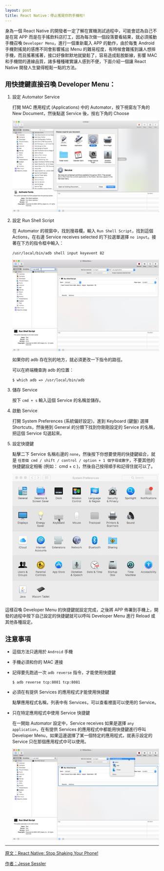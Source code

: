 ```yaml
---
layout: post
title: React Native：停止搖晃你的手機啦!
---
```

身為一個 React Native 的開發者一定了解在實機測試過程中，可能會認為自己不是在寫 APP 而是在手搖飲料店打工，因為每次做一個段落要看結果，就必須搖動手機召喚 `Developer Menu`，進行一個重新載入 APP 的動作，由於每隻 Android 手機對搖晃的感應不同會影響搖出 Menu 的難易程度，有時候會難搖到讓人想摔手機，而且搖著搖著，接口好像默默地就變鬆了，容易造成鬆脫斷線，影響 MAC 和手機間的連線品質，諸多種種確實讓人感到不便，下面介紹一個讓 React Native 開發人生變得輕鬆一點的方法。

## 用快捷鍵直接召喚 Developer Menu：

1. 設定 Automator Service

    打開 MAC 應用程式 (Applications) 中的 Automator，按下視窗左下角的 New Document，然後點選 Service 後，按右下角的 Choose

    ![applications_automator_service](/assets/2017-02-06/applications_automator_service.jpg)


2. 設定 Run Shell Script

    在 Automator 的視窗中，找到搜尋欄，輸入 `Run Shell Script`，找到這個 Actions，在右邊 Service receives selected 的下拉選單選擇 `no input`。接著在下方的指令框中輸入：

      `/usr/local/bin/adb shell input keyevent 82`


    ![run_shell_script](/assets/2017-02-06/run_shell_script.jpg)


    如果你的 adb 存在別的地方，就必須更改一下指令的路徑。

    可以在終端機查詢 adb 的位置：

    `$ which adb => /usr/local/bin/adb`

3. 儲存 Service

    按下 `cmd + s` 輸入這個 Service 的名稱並儲存。

4. 啟動 Service

    打開 System Preferences (系統偏好設定)，進到 Keyboard (鍵盤) 選擇 Shortcuts，然後捲到 General 的分類下找到你剛剛設定的 Service 的名稱，把這個 Service 勾選起來。

5. 設定快捷鍵

    點擊二下 Service 名稱右邊的 `none`，然後按下你想要使用的快捷鍵組合，就是 `任意個 cmd / shift / control / option + 1 個字母或數字`，不要其他的快捷鍵設定相衝 (例如： cmd + c )，然後自己按得順手和記得住就可以了。

    ![set_service_shortcut](/assets/2017-02-06/set_service_shortcut.gif)


這樣召喚 Developer Menu 的快捷鍵就設定完成，之後將 APP 佈署到手機上，開發的過程中按下自己設定的快捷鍵就可以呼叫 Developer Menu 進行 Reload 或其他各種設定。

## 注意事項

- 這個方法只適用於 `Android` 手機

- 手機必須和你的 MAC 連接

- 記得要先跑過一次 `adb reverse` 指令，才能使用快捷鍵

  ```
  $ adb reverse tcp:8081 tcp:8081
  ```

- 必須在有提供 Services 的應用程式才能使用快捷鍵

  點擊應用程式名稱，列表中有 Services，可以查看裡面可以使用的 Service。

- 只在特定應用程式中使用 Service 快捷鍵

  在一開始 Automator 設定中，Service receives 如果是選擇 `any application`，在有提供 Services 的應用程式中都能用快捷鍵進行呼叫 Developer Menu，如果這邊選擇了某一個特定的應用程式，就表示設定的 Service 只在那個應用程式中可以使用。  

  ![service_receives_application](/assets/2017-02-06/service_receives_application.jpg)

-----------------



[原文：React Native: Stop Shaking Your Phone!](https://medium.com/delivery-com-engineering/react-native-stop-shaking-your-phone-1f4863140146#.31vges2fs)

[作者：Jesse Sessler](https://medium.com/@jsessler)

